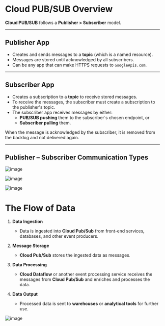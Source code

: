 # Cloud PUB/SUB Overview

**Cloud PUB/SUB** follows a **Publisher > Subscriber** model.

---

## **Publisher App**

- Creates and sends messages to a **topic** (which is a named resource).
- Messages are stored until acknowledged by all subscribers.
- Can be any app that can make HTTPS requests to `GoogleApis.com`.

---

## **Subscriber App**

- Creates a subscription to a **topic** to receive stored messages.
- To receive the messages, the subscriber must create a subscription to the publisher's topic.
- The subscriber app receives messages by either:
  - **PUB/SUB pushing** them to the subscriber's chosen endpoint, or
  - **Subscriber pulling** them.
  
When the message is acknowledged by the subscriber, it is removed from the backlog and not delivered again.

---

## **Publisher – Subscriber Communication Types**

![image](https://github.com/user-attachments/assets/3625344c-01fb-400f-857d-c62c91332862)

![image](https://github.com/user-attachments/assets/34510a38-e037-4ea4-a0f5-cac17905999f)

![image](https://github.com/user-attachments/assets/ddd81eb9-6544-482a-a476-39c7ad42f947)

# **The Flow of Data**

1. **Data Ingestion**
   - Data is ingested into **Cloud Pub/Sub** from front-end services, databases, and other event producers.

2. **Message Storage**
   - **Cloud Pub/Sub** stores the ingested data as messages.

3. **Data Processing**
   - **Cloud Dataflow** or another event processing service receives the messages from **Cloud Pub/Sub** and enriches and processes the data.

4. **Data Output**
   - Processed data is sent to **warehouses** or **analytical tools** for further use.

  ![image](https://github.com/user-attachments/assets/399c8fbd-d092-4467-ad6d-d742fe1be8fd)

